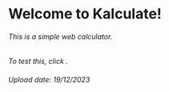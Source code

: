 <h1>Welcome to Kalculate!</h1>
<h6>This is a simple web calculator.</h6>
<em>To test this, click <a href="https://avazrakhimov.github.io/kalculate/" here></a>.</em>
<h6> Upload date: 19/12/2023 </h6>
